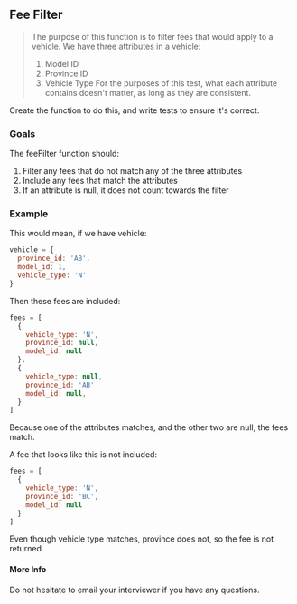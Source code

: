 ## Fee Filter

> The purpose of this function is to filter fees that would apply to a vehicle.
> We have three attributes in a vehicle:
>  1. Model ID
>  2. Province ID
>  3. Vehicle Type
> For the purposes of this test, what each attribute contains doesn't matter,
> as long as they are consistent.

Create the function to do this, and write tests to ensure it's correct.

### Goals

The feeFilter function should:
  1. Filter any fees that do not match any of the three attributes
  2. Include any fees that match the attributes
  3. If an attribute is null, it does not count towards the filter

### Example

This would mean, if we have vehicle:

```js
vehicle = {
  province_id: 'AB',
  model_id: 1,
  vehicle_type: 'N'
}
```

Then these fees are included:

```js
fees = [
  {
    vehicle_type: 'N',
    province_id: null,
    model_id: null
  },
  {
    vehicle_type: null,
    province_id: 'AB'
    model_id: null,
  }
]
```

Because one of the attributes matches, and the other two are null, the fees match.

A fee that looks like this is not included:

```js
fees = [
  {
    vehicle_type: 'N',
    province_id: 'BC',
    model_id: null
  }
]
```

Even though vehicle type matches, province does not, so the fee is not returned.

#### More Info

Do not hesitate to email your interviewer if you have any questions.
